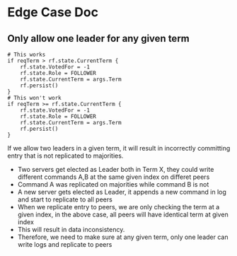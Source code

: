 # Edge Case Doc
## Only allow one leader for any given term
```
# This works
if reqTerm > rf.state.CurrentTerm {
    rf.state.VotedFor = -1
    rf.state.Role = FOLLOWER
    rf.state.CurrentTerm = args.Term
    rf.persist()
}
# This won't work
if reqTerm >= rf.state.CurrentTerm {
    rf.state.VotedFor = -1
    rf.state.Role = FOLLOWER
    rf.state.CurrentTerm = args.Term
    rf.persist()
}
```
If we allow two leaders in a given term, it will result in incorrectly committing entry that is not replicated to majorities.
- Two servers get elected as Leader both in Term X, they could write different commands A,B at the same given index on differet peers
- Command A was replicated on majorities while command B is not
- A new server gets elected as Leader, it appends a new command in log and start to replicate to all peers
- When we replicate entry to peers, we are only checking the term at a given index, in the above case, all peers will have identical term at given index
- This will result in data inconsistency. 
- Therefore, we need to make sure at any given term, only one leader can write logs and replicate to peers

